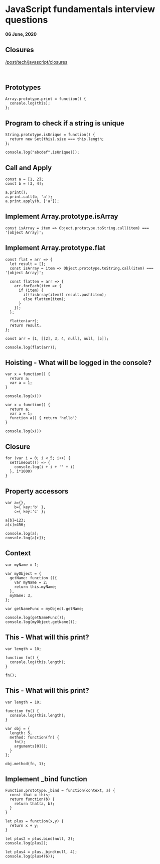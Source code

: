 # JavaScript fundamentals interview questions

#### 06 June, 2020

## Closures

<a href='/post/tech/javascript/closures'>/post/tech/javascript/closures</a>

&nbsp;

## Prototypes

    Array.prototype.print = function() {
      console.log(this);
    };

## Program to check if a string is unique

    String.prototype.isUnique = function() {
      return new Set(this).size === this.length;
    };

    console.log("abcdef".isUnique());

## Call and Apply

    const a = [1, 2];
    const b = [3, 4];

    a.print();
    a.print.call(b, 'a');
    a.print.apply(b, ['a']);

## Implement Array.prototype.isArray

    const isArray = item => Object.prototype.toString.call(item) === '[object Array]';

## Implement Array.prototype.flat

    const flat = arr => {
      let result = [];
      const isArray = item => Object.prototype.toString.call(item) === '[object Array]';

      const flatten = arr => {
        arr.forEach(item => {
          if (item) {
            if(!isArray(item)) result.push(item);
            else flatten(item);
          }
        });
      };

      flatten(arr);
      return result;
    };

    const arr = [1, [[2], 3, 4, null], null, [5]];

    console.log(flat(arr));

## Hoisting - What will be logged in the console?

    var x = function() {
      return a;
      var a = 1;
    }

    console.log(x())

    var x = function() {
      return a;
      var a = 1;
      function a() { return 'hello'}
    }

    console.log(x())

## Closure

    for (var i = 0; i < 5; i++) {
      setTimeout(() => {
        console.log(i + i + '' + i)
      }, i*1000)
    }

## Property accessors

    var a={},
        b={ key:'b' },
        c={ key:'c' };

    a[b]=123;
    a[c]=456;

    console.log(a);
    console.log(a[c]);

## Context

    var myName = 1;

    var myObject = {
      getName: function (){
        var myName = 2;
        return this.myName;
      },
      myName: 3,
    };

    var getNameFunc = myObject.getName;

    console.log(getNameFunc());
    console.log(myObject.getName());


## This - What will this print?

    var length = 10;

    function fn() {
      console.log(this.length);
    }

    fn();


## This - What will this print?

    var length = 10;

    function fn() {
      console.log(this.length);
    }

    var obj = {
      length: 5,
      method: function(fn) {
        fn();
        arguments[0]();
      }
    };

    obj.method(fn, 1);

## Implement _bind function

    Function.prototype._bind = function(context, a) {
      const that = this;
      return function(b) {
        return that(a, b);
      }
    }

    let plus = function(x,y) {
      return x + y;
    }

    let plus2 = plus.bind(null, 2);
    console.log(plus2);

    let plus4 = plus._bind(null, 4);
    console.log(plus4(6));
